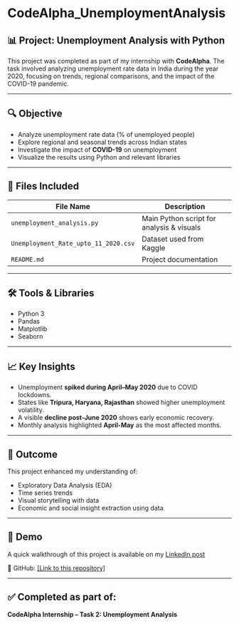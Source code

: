 # CodeAlpha_UnemploymentAnalysis

## 📊 Project: Unemployment Analysis with Python

This project was completed as part of my internship with **CodeAlpha**. The task involved analyzing unemployment rate data in India during the year 2020, focusing on trends, regional comparisons, and the impact of the COVID-19 pandemic.

---

## 🔍 Objective

- Analyze unemployment rate data (% of unemployed people)
- Explore regional and seasonal trends across Indian states
- Investigate the impact of **COVID-19** on unemployment
- Visualize the results using Python and relevant libraries

---

## 📁 Files Included

| File Name                     | Description                                 |
|------------------------------|---------------------------------------------|
| `unemployment_analysis.py`   | Main Python script for analysis & visuals   |
| `Unemployment_Rate_upto_11_2020.csv` | Dataset used from Kaggle                |
| `README.md`                  | Project documentation                       |

---

## 🛠️ Tools & Libraries

- Python 3
- Pandas
- Matplotlib
- Seaborn

---

## 📈 Key Insights

- Unemployment **spiked during April–May 2020** due to COVID lockdowns.
- States like **Tripura, Haryana, Rajasthan** showed higher unemployment volatility.
- A visible **decline post-June 2020** shows early economic recovery.
- Monthly analysis highlighted **April-May** as the most affected months.

---

## 📌 Outcome

This project enhanced my understanding of:
- Exploratory Data Analysis (EDA)
- Time series trends
- Visual storytelling with data
- Economic and social insight extraction using data

---

## 📸 Demo

A quick walkthrough of this project is available on my [LinkedIn post](https://www.linkedin.com/posts/shashank-srivastava-58269b281_codealpha-python-datascience-activity-7347216970204778496-aPcd?utm_source=share&utm_medium=member_desktop&rcm=ACoAAESffnIBDh79S70FAApN1S-hCSb2FmhSRto)

📂 GitHub: [[Link to this repository]](https://github.com/genuineinsaan/CodeAlpha_UnemploymentAnalysis.git)

---

## ✅ Completed as part of:
**CodeAlpha Internship – Task 2: Unemployment Analysis**

